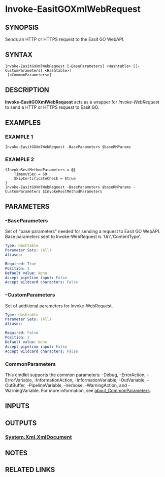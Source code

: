 # Invoke-EasitGOXmlWebRequest

## SYNOPSIS
Sends an HTTP or HTTPS request to the Easit GO WebAPI.

## SYNTAX

```
Invoke-EasitGOXmlWebRequest [-BaseParameters] <Hashtable> [[-CustomParameters] <Hashtable>]
 [<CommonParameters>]
```

## DESCRIPTION
**Invoke-EasitGOXmlWebRequest** acts as a wrapper for *Invoke-WebRequest* to send a HTTP or HTTPS request to Easit GO.

## EXAMPLES

### EXAMPLE 1
```
Invoke-EasitGOXmlWebRequest -BaseParameters $baseRMParams
```

### EXAMPLE 2
```
$InvokeRestMethodParameters = @{
    TimeoutSec = 60
    SkipCertificateCheck = $true
}
Invoke-EasitGOXmlWebRequest -BaseParameters $baseRMParams -CustomParameters $InvokeRestMethodParameters
```

## PARAMETERS

### -BaseParameters
Set of "base parameters" needed for sending a request to Easit GO WebAPI.
Base parameters sent to Invoke-WebRequest is 'Uri','ContentType'.

```yaml
Type: Hashtable
Parameter Sets: (All)
Aliases:

Required: True
Position: 1
Default value: None
Accept pipeline input: False
Accept wildcard characters: False
```

### -CustomParameters
Set of additional parameters for Invoke-WebRequest.

```yaml
Type: Hashtable
Parameter Sets: (All)
Aliases:

Required: False
Position: 2
Default value: None
Accept pipeline input: False
Accept wildcard characters: False
```

### CommonParameters
This cmdlet supports the common parameters: -Debug, -ErrorAction, -ErrorVariable, -InformationAction, -InformationVariable, -OutVariable, -OutBuffer, -PipelineVariable, -Verbose, -WarningAction, and -WarningVariable. For more information, see [about_CommonParameters](http://go.microsoft.com/fwlink/?LinkID=113216).

## INPUTS

## OUTPUTS

### [System.Xml.XmlDocument](https://learn.microsoft.com/en-us/dotnet/api/system.xml.xmldocument)
## NOTES

## RELATED LINKS
